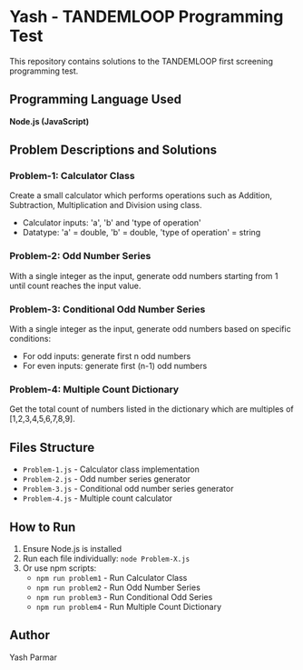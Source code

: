 # Yash - TANDEMLOOP Programming Test

This repository contains solutions to the TANDEMLOOP first screening programming test.

## Programming Language Used

**Node.js (JavaScript)**

## Problem Descriptions and Solutions

### Problem-1: Calculator Class

Create a small calculator which performs operations such as Addition, Subtraction, Multiplication and Division using class.

- Calculator inputs: 'a', 'b' and 'type of operation'
- Datatype: 'a' = double, 'b' = double, 'type of operation' = string

### Problem-2: Odd Number Series

With a single integer as the input, generate odd numbers starting from 1 until count reaches the input value.

### Problem-3: Conditional Odd Number Series

With a single integer as the input, generate odd numbers based on specific conditions:

- For odd inputs: generate first n odd numbers
- For even inputs: generate first (n-1) odd numbers

### Problem-4: Multiple Count Dictionary

Get the total count of numbers listed in the dictionary which are multiples of [1,2,3,4,5,6,7,8,9].

## Files Structure

- `Problem-1.js` - Calculator class implementation
- `Problem-2.js` - Odd number series generator
- `Problem-3.js` - Conditional odd number series generator
- `Problem-4.js` - Multiple count calculator

## How to Run

1. Ensure Node.js is installed
2. Run each file individually: `node Problem-X.js`
3. Or use npm scripts:
   - `npm run problem1` - Run Calculator Class
   - `npm run problem2` - Run Odd Number Series
   - `npm run problem3` - Run Conditional Odd Series
   - `npm run problem4` - Run Multiple Count Dictionary

## Author

Yash Parmar
